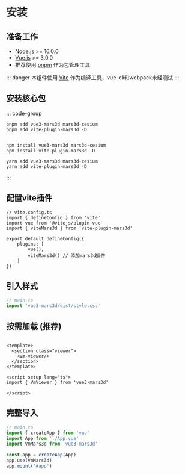 # 安装

## 准备工作

* [Node.js](https://nodejs.org/) >= 16.0.0
* [Vue.js](https://vuejs.org/guide/introduction.html) >= 3.0.0
* 推荐使用 [pnpm](https://pnpm.io/) 作为包管理工具

::: danger
本组件使用 [Vite](https://cn.vitejs.dev/) 作为编译工具，vue-cli和webpack未经测试
:::

## 安装核心包

::: code-group

```pnpm [pnpm]
pnpm add vue3-mars3d mars3d-cesium
pnpm add vite-plugin-mars3d -D

```

```npm [npm]

npm install vue3-mars3d mars3d-cesium
npm install vite-plugin-mars3d -D

```

```yarn [yarn]
yarn add vue3-mars3d mars3d-cesium
yarn add vite-plugin-mars3d -D

```

:::


## 配置vite插件

```ts{9}
// vite.config.ts
import { defineConfig } from 'vite'
import vue from '@vitejs/plugin-vue'
import { viteMars3d } from 'vite-plugin-mars3d'

export default defineConfig({
    plugins: [
        vue(),
        viteMars3d() // 添加mars3d插件
    ]
})
```

## 引入样式

```ts
// main.ts
import 'vue3-mars3d/dist/style.css'

```

## 按需加载 (推荐)

```vue

<template>
  <section class="viewer">
    <vm-viewer/>
  </section>
</template>

<script setup lang="ts">
import { VmViewer } from 'vue3-mars3d'

</script>

```

## 完整导入

```ts
// main.ts
import { createApp } from 'vue'
import App from './App.vue'
import VmMars3d from 'vue3-mars3d'

const app = createApp(App)
app.use(VmMars3d)
app.mount('#app')

```
